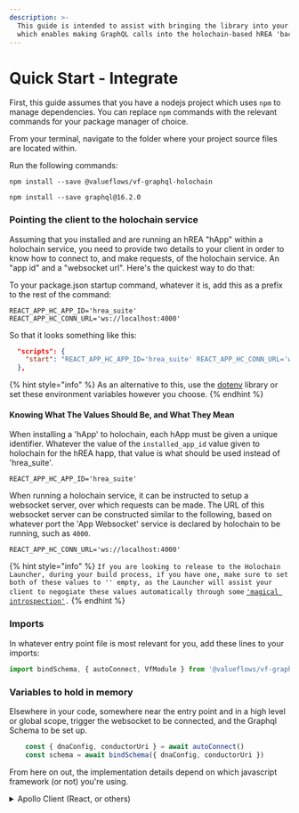 ```yaml
---
description: >-
  This guide is intended to assist with bringing the library into your project
  which enables making GraphQL calls into the holochain-based hREA 'backend'.
---
```


# Quick Start - Integrate

First, this guide assumes that you have a nodejs project which uses `npm` to manage dependencies. You can replace `npm` commands with the relevant commands for your package manager of choice.

From your terminal, navigate to the folder where your project source files are located within.

Run the following commands:

`npm install --save @valueflows/vf-graphql-holochain`

`npm install --save graphql@16.2.0`

### Pointing the client to the holochain service

Assuming that you installed and are running an hREA "hApp" within a holochain service, you need to provide two details to your client in order to know how to connect to, and make requests, of the holochain service. An "app id" and a "websocket url". Here's the quickest way to do that:

To your package.json startup command, whatever it is, add this as a prefix to the rest of the command:

```
REACT_APP_HC_APP_ID='hrea_suite' REACT_APP_HC_CONN_URL='ws://localhost:4000'
```

So that it looks something like this:

```json
  "scripts": {
    "start": "REACT_APP_HC_APP_ID='hrea_suite' REACT_APP_HC_CONN_URL='ws://localhost:4000' node index.js"
  },
```

{% hint style="info" %}
As an alternative to this, use the [dotenv](https://www.npmjs.com/package/dotenv) library or set these environment variables however you choose.
{% endhint %}

#### Knowing What The Values Should Be, and What They Mean

When installing a 'hApp' to holochain, each hApp must be given a unique identifier. Whatever the value of the `installed_app_id` value given to holochain for the hREA happ, that value is what should be used instead of 'hrea\_suite'.

`REACT_APP_HC_APP_ID='hrea_suite'`&#x20;

When running a holochain service, it can be instructed to setup a websocket server, over which requests can be made. The URL of this websocket server can be constructed similar to the following, based on whatever port the 'App Websocket' service is declared by holochain to be running, such as `4000`.&#x20;

`REACT_APP_HC_CONN_URL='ws://localhost:4000'`

{% hint style="info" %}
`If you are looking to release to the Holochain Launcher, during your build process, if you have one, make sure to set both of these values to '' empty, as the Launcher will assist your client to negogiate these values automatically through some` [`'magical introspection'`](https://github.com/holochain/holochain-client-js/blob/cc9563ca5db448cd03f7e298e4fd71fc1625cbcd/src/environments/launcher.ts)`.`&#x20;
{% endhint %}

### Imports

In whatever entry point file is most relevant for you, add these lines to your imports:

```javascript
import bindSchema, { autoConnect, VfModule } from '@valueflows/vf-graphql-holochain'
```

### Variables to hold in memory

Elsewhere in your code, somewhere near the entry point and in a high level or global scope, trigger the websocket to be connected, and the Graphql Schema to be set up.

```javascript
    const { dnaConfig, conductorUri } = await autoConnect()
    const schema = await bindSchema({ dnaConfig, conductorUri })
```

From here on out, the implementation details depend on which javascript framework (or not) you're using.

<details>

<summary>Apollo Client (React, or others)</summary>

In addition to the above, follow these additional steps.



Run this command:

`npm install --save @apollo/client@3.5.7`



In whatever entry point file is most relevant for you, add these lines to your imports:

```javascript
import {
  ApolloClient,
  ApolloProvider,
  InMemoryCache,
  NormalizedCacheObject,
  gql,
} from '@apollo/client'
import { SchemaLink } from '@apollo/client/link/schema'
```



Assuming that you have the variable `schema` defined in scope, as outlined in the initial section of this page, add the following line just after it.

```javascript
const link = new SchemaLink({ schema })
const cache = new InMemoryCache()
const client = new ApolloClient({
  cache: cache,
  link: link,
})
```

Everything is configured now, and you're ready to make your first requests!&#x20;

To continue with this, see Step 4 and beyond in this @apollo/client getting started tutorial: [https://www.apollographql.com/docs/react/get-started](https://www.apollographql.com/docs/react/get-started)



</details>
